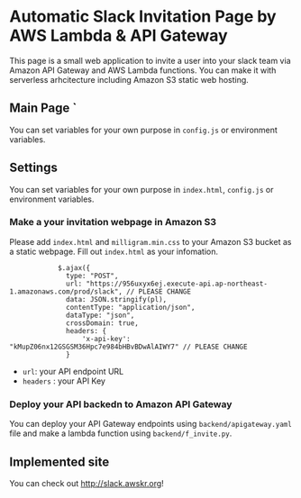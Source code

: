 
# Automatic Slack Invitation Page by AWS Lambda & API Gateway
This page is a small web application to invite a user into your slack team via Amazon API Gateway and AWS Lambda functions. You can make it with serverless arhcitecture including Amazon S3 static web hosting.

## Main Page `

You can set variables for your own purpose in `config.js` or environment variables.

## Settings
You can set variables for your own purpose in `index.html`, `config.js` or environment variables.

### Make a your invitation webpage in Amazon S3 
Please add `index.html` and `milligram.min.css` to your Amazon S3 bucket as a static webpage. Fill out `index.html` as your infomation.
```
            $.ajax({
              type: "POST",
              url: "https://956uxyx6ej.execute-api.ap-northeast-1.amazonaws.com/prod/slack", // PLEASE CHANGE
              data: JSON.stringify(pl),
              contentType: "application/json",
              dataType: "json",
              crossDomain: true,
              headers: {
                  'x-api-key': "kMupZ06nx12GSGSM36Hpc7e984bHBvBDwAlAIWY7" // PLEASE CHANGE
              }
```
* `url`: your API endpoint URL
* `headers` : your API Key


### Deploy your API backedn to Amazon API Gateway
You can deploy your API Gateway endpoints using `backend/apigateway.yaml` file and make a lambda function using `backend/f_invite.py`.

## Implemented site
You can check out http://slack.awskr.org!

